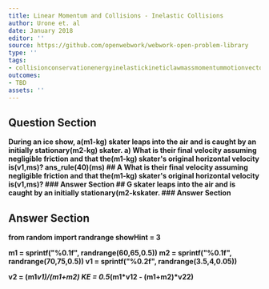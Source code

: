 ```yaml
---
title: Linear Momentum and Collisions - Inelastic Collisions
author: Urone et. al
date: January 2018
editor: ''
source: https://github.com/openwebwork/webwork-open-problem-library
type: ''
tags:
- collisionconservationenergyinelastickineticlawmassmomentummotionvectorvelocity
outcomes:
- TBD
assets: ''
---
```


## Question Section 

<b>
During an ice show, a(m1-kg) skater leaps into the air and is caught by an initially stationary(m2-kg) skater. 
a) What is their final velocity assuming negligible friction and that the(m1-kg) skater's original horizontal velocity is(v1,ms)? 
ans_rule(40)(ms)
## A
What is their final velocity assuming negligible friction and that the(m1-kg) skater's original horizontal velocity is(v1,ms)? 
### Answer Section
## G
skater leaps into the air and is caught by an initially stationary(m2-kskater. 
### Answer Section


## Answer Section

from random import randrange
showHint = 3

m1 = sprintf("%0.1f", randrange(60,65,0.5))
m2 = sprintf("%0.1f", randrange(70,75,0.5))
v1 = sprintf("%0.2f", randrange(3.5,4,0.05))

v2 = (m1*v1)/(m1+m2)
KE = 0.5*(m1*v1**2 - (m1+m2)*v2**2)